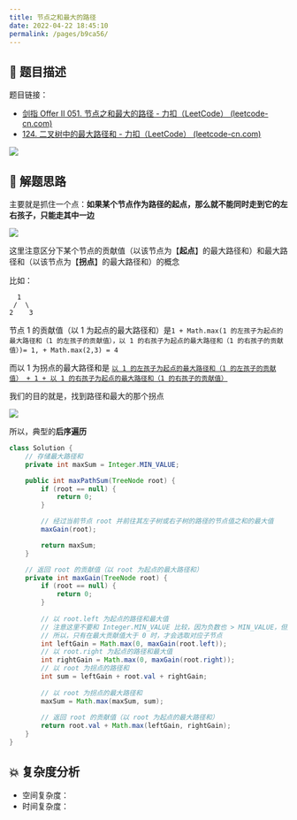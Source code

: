 ```yaml
---
title: 节点之和最大的路径
date: 2022-04-22 18:45:10
permalink: /pages/b9ca56/
---
```

## 📃 题目描述

题目链接：

- [剑指 Offer II 051. 节点之和最大的路径 - 力扣（LeetCode） (leetcode-cn.com)](https://leetcode-cn.com/problems/jC7MId/)
- [124. 二叉树中的最大路径和 - 力扣（LeetCode） (leetcode-cn.com)](https://leetcode-cn.com/problems/binary-tree-maximum-path-sum/)

![](https://cs-wiki.oss-cn-shanghai.aliyuncs.com/img/20220422184546.png)

## 🔔 解题思路

主要就是抓住一个点：**如果某个节点作为路径的起点，那么就不能同时走到它的左右孩子，只能走其中一边**

![](https://cs-wiki.oss-cn-shanghai.aliyuncs.com/img/20220422184707.png)

这里注意区分下某个节点的贡献值（以该节点为【**起点**】的最大路径和）和最大路径和（以该节点为【**拐点**】的最大路径和）的概念

比如：

```
  1
 /  \
2	 3
```

节点 1 的贡献值（以 1 为起点的最大路径和）是`1 + Math.max(1 的左孩子为起点的最大路径和（1 的左孩子的贡献值），以 1 的右孩子为起点的最大路径和（1 的右孩子的贡献值）)= 1, + Math.max(2,3) = 4`

而以 1 为拐点的最大路径和是 <u>`以 1 的左孩子为起点的最大路径和（1 的左孩子的贡献值） + 1 + 以 1 的右孩子为起点的最大路径和（1 的右孩子的贡献值）`</u>

我们的目的就是，找到路径和最大的那个拐点

![](https://cs-wiki.oss-cn-shanghai.aliyuncs.com/img/image-20220705104143850.png)

所以，典型的**后序遍历**


```java
class Solution {
    // 存储最大路径和
    private int maxSum = Integer.MIN_VALUE;

    public int maxPathSum(TreeNode root) {
        if (root == null) {
            return 0;
        }

        // 经过当前节点 root 并前往其左子树或右子树的路径的节点值之和的最大值
        maxGain(root);

        return maxSum;
    }

    // 返回 root 的贡献值（以 root 为起点的最大路径和）
    private int maxGain(TreeNode root) {
        if (root == null) {
            return 0;
        }
        
        // 以 root.left 为起点的路径和最大值
        // 注意这里不要和 Integer.MIN_VALUE 比较，因为负数也 > MIN_VALUE，但是负数显然对最大路径和没有帮助
        // 所以，只有在最大贡献值大于 0 时，才会选取对应子节点
        int leftGain = Math.max(0, maxGain(root.left));
        // 以 root.right 为起点的路径和最大值
        int rightGain = Math.max(0, maxGain(root.right));
        // 以 root 为拐点的路径和
        int sum = leftGain + root.val + rightGain;
        
        // 以 root 为拐点的最大路径和
        maxSum = Math.max(maxSum, sum);
		
        // 返回 root 的贡献值（以 root 为起点的最大路径和）
        return root.val + Math.max(leftGain, rightGain);
    }
}
```

## 💥 复杂度分析

- 空间复杂度：
- 时间复杂度：

